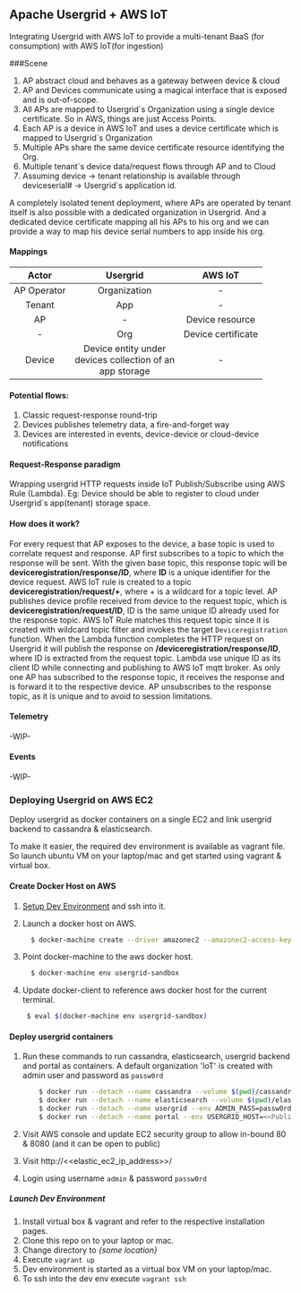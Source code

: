 ## Apache Usergrid + AWS IoT

Integrating Usergrid with AWS IoT to provide a multi-tenant BaaS (for consumption) with AWS IoT(for ingestion)

###Scene

1. AP abstract cloud and behaves as a gateway between device & cloud
1. AP and Devices communicate using a magical interface that is exposed and is out-of-scope.
1. All APs are mapped to Usergrid`s Organization using a single device certificate. So in AWS, things are just Access Points.
1. Each AP is a device in AWS IoT and uses a device certificate which is mapped to Usergrid`s Organization
1. Multiple APs share the same device certificate resource identifying the Org.
1. Multiple tenant`s device data/request flows through AP and to Cloud
1. Assuming device -> tenant relationship is available through deviceserial# -> Usergrid`s application id.

A completely isolated tenent deployment, where APs are operated by tenant itself is also possible with a dedicated organization in Usergrid.
And a dedicated device certificate mapping all his APs to his org and we can provide a way to map his device serial numbers to app inside his org. 

#### Mappings
Actor|Usergrid|AWS IoT
:---:|:---:|:---:
AP Operator| Organization| - 
Tenant|App| - 
AP| - |Device resource
 - |Org|Device certificate
Device|Device entity under <br>devices collection of an <br>app storage| - 

#### Potential flows:

1. Classic request-response round-trip
1. Devices publishes telemetry data, a fire-and-forget way
1. Devices are interested in events, device-device or cloud-device notifications

#### Request-Response paradigm

Wrapping usergrid HTTP requests inside IoT Publish/Subscribe using AWS Rule (Lambda).
Eg: Device should be able to register to cloud under Usergrid`s app(tenant) storage space.

#### How does it work?

For every request that AP exposes to the device, a base topic is used to correlate request and response. AP first subscribes to a topic to which the response will be sent. 
With the given base topic, this response topic will be **deviceregistration/response/ID**, where **ID** is a unique identifier for the device request. 
AWS IoT rule is created to a topic **deviceregistration/request/+**, where + is a wildcard for a topic level. AP publishes device profile received from device to the request topic, 
which is **deviceregistration/request/ID**, ID is the same unique ID already used for the response topic. 
AWS IoT Rule matches this request topic since it is created with wildcard topic filter and invokes the target `Deviceregistration` function.
When the Lambda function completes the HTTP request on Usergrid it will publish the response on **/deviceregistration/response/ID**, where ID is extracted from the request topic. Lambda use unique ID as its client ID while connecting and publishing to AWS IoT mqtt broker.
As only one AP has subscribed to the response topic, it receives the response and is forward it to the respective device. AP unsubscribes to the response topic, as it is unique and to avoid to session limitations.

#### Telemetry
-WIP-

#### Events
-WIP-

### Deploying Usergrid on AWS EC2
Deploy usergrid as docker containers on a single EC2 and link usergrid backend to cassandra & elasticsearch.

To make it easier, the required dev environment is available as vagrant file. 
So launch ubuntu VM on your laptop/mac and get started using vagrant & virtual box.

#### Create Docker Host on AWS
1. [Setup Dev Environment](#launch-dev-environment) and ssh into it.
1. Launch a docker host on AWS.

	  ```bash
	    $ docker-machine create --driver amazonec2 --amazonec2-access-key AKI******* --amazonec2-secret-key 8T93C******* --amazonec2-instance-type "m3.medium" --amazonec2-region "us-west-2" aws-sandbox
	  ```
1. Point docker-machine to the aws docker host.

	  ```bash
	    $ docker-machine env usergrid-sandbox
	  ```
1. Update docker-client to reference aws docker host for the current terminal.

	  ```bash
	   $ eval $(docker-machine env usergrid-sandbox)
	  ```

#### Deploy usergrid containers
1. Run these commands to run cassandra, elasticsearch, usergrid backend and portal as containers.
   A default organization 'IoT' is created with admin user and password as `passw0rd`

	```bash
	    $ docker run --detach --name cassandra --volume $(pwd)/cassandra-data:/var/lib/cassandra yep1/usergrid-cassandra
	    $ docker run --detach --name elasticsearch --volume $(pwd)/elasticsearch-data:/data yep1/usergrid-elasticsearch
	    $ docker run --detach --name usergrid --env ADMIN_PASS=passw0rd --env ORG_NAME=IoT --env APP_NAME=app --link elasticsearch:elasticsearch --link cassandra:cassandra -p 8080:8080 yep1/usergrid
	    $ docker run --detach --name portal --env USERGRID_HOST=<<Public IP Address of the EC2>>:8080 -p 80:80 yep1/usergrid-portal
	```

1. Visit AWS console and update EC2 security group to allow in-bound 80 & 8080 (and it can be open to public)
1. Visit http://<<elastic_ec2_ip_address>>/
1. Login using username `admin` & password `passw0rd`

##### Launch Dev Environment
1. Install virtual box & vagrant and refer to the respective installation pages.
1. Clone this repo on to your laptop or mac.
1. Change directory to *{some location}*
1. Execute `vagrant up`
1. Dev environment is started as a virtual box VM on your laptop/mac.
1. To ssh into the dev env execute `vagrant ssh`